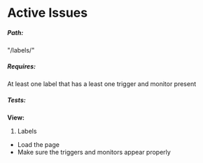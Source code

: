 # Active Issues

##### Path:
"/labels/<id>"

##### Requires:
At least one label that has a least one trigger and monitor present

##### Tests:
**View:**

1. Labels
  * Load the page
  * Make sure the triggers and monitors appear properly
